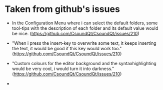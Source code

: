 # Taken from github's issues

* In the Configuration Menu where i can select the default folders, 
  some tool-tips with the description of each folder and its default 
  value would be nice. (https://github.com/CsoundQt/CsoundQt/issues/210)

* "When i press the insert-key to overwrite some text, it keeps 
  inserting the text, it would be good if this key would work too."
  (https://github.com/CsoundQt/CsoundQt/issues/210)

* "Custom colours for the editor background and the syntaxhighlighting
   would be very cool, i would turn it into darkness."
   (https://github.com/CsoundQt/CsoundQt/issues/210)

* 